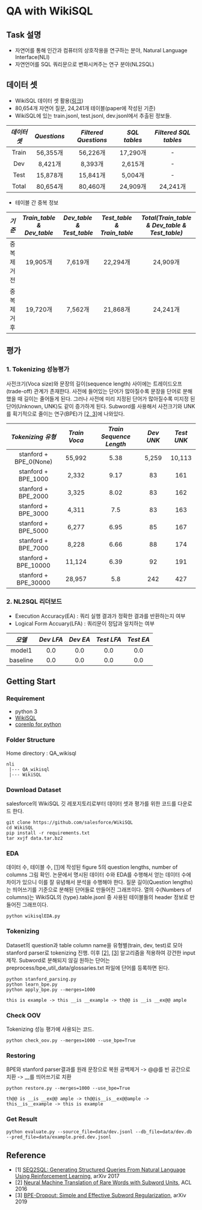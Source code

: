 # QA with WikiSQL


## Task 설명
- 자연어를 통해 인간과 컴퓨터의 상호작용을 연구하는 분야, Natural Language Interface(NLI)
- 자연언어를 SQL 쿼리문으로 변화시켜주는 연구 분야(NL2SQL)


## 데이터 셋
- WikiSQL 데이터 셋 활용([링크](https://github.com/salesforce/WikiSQL))
- 80,654개 자연어 질문, 24,241개 테이블(paper에 작성된 기준)
- WikiSQL에 있는 train.jsonl, test.jsonl, dev.jsonl에서 추출된 정보들.

*데이터 셋* | *Questions* | *Filtered Questions* | *SQL tables* | *Filtered SQL tables* | 
:---: | :---: | :---: | :---: | :---: |
Train | 56,355개 | 56,226개 | 17,290개 | - |
Dev | 8,421개 | 8,393개 | 2,615개 | - |
Test | 15,878개 | 15,841개 | 5,004개 | - |
Total | 80,654개 | 80,460개 | 24,909개 | 24,241개 |

- 테이블 간 중복 정보

*기준* | *Train_table & Dev_table* | *Dev_table & Test_table* | *Test_table & Train_table* | *Total(Train_table & Dev_table & Test_table)* | 
:---: | :---: | :---: | :---: | :---: |
중복 제거 전 | 19,905개 | 7,619개 | 22,294개 | 24,909개 |
중복 제거 후 | 19,720개 | 7,562개 | 21,868개 | 24,241개 |

## 평가
### 1. Tokenizing 성능평가
사전크기(Voca size)와 문장의 길이(sequence length) 사이에는 트레이드오프(trade-off) 관계가 존재한다.
사전에 들어있는 단어가 많아질수록 문장을 단어로 분해했을 때 길이는 줄어들게 된다.
그러나 사전에 미리 지정된 단어가 많아질수록 미지정 된 단어(Unknown, UNK)도 같이 증가하게 된다.
Subword를 사용해서 사전크기와 UNK를 획기적으로 줄이는 연구(BPE)가 [\[2, 3\]](#Reference)에 나와있다.

*Tokenizing 유형* | *Train Voca* | *Train Sequence Length* | *Dev UNK* | *Test UNK* |
:---: | :---: | :---: | :---: | :---: |
stanford + BPE_0(None) | 55,992 | 5.38 | 5,259 | 10,113 |
stanford + BPE_1000 | 2,332 | 9.17 | 83 | 161 |
stanford + BPE_2000 | 3,325 | 8.02 | 83 | 162 |
stanford + BPE_3000 | 4,311 | 7.5 | 83 | 163 |
stanford + BPE_5000 | 6,277 | 6.95 | 85 | 167 |
stanford + BPE_7000 | 8,228 | 6.66 | 88 | 174 |
stanford + BPE_10000 | 11,124 | 6.39 | 92 | 191 |
 stanford + BPE_30000 | 28,957 | 5.8 | 242 | 427 |

### 2. NL2SQL 리더보드
- Execution Accuracy(EA) : 쿼리 실행 결과가 정확한 결과를 반환하는지 여부
- Logical Form Accuary(LFA) : 쿼리문이 정답과 일치하는 여부

*모델* | *Dev LFA* | *Dev EA* | *Test LFA* | *Test EA* |
:---: | :---: | :---: | :---: | :---: |
model1 | 0.0 | 0.0 | 0.0 | 0.0 |
baseline | 0.0 | 0.0 | 0.0 | 0.0 |


## Getting Start 
### Requirement
- python 3
- [WikiSQL](https://github.com/salesforce/WikiSQL)
- [corenlp for python](https://github.com/stanfordnlp/python-stanford-corenlp)

### Folder Structure
Home directory : QA_wikisql
```
nli
 |--- QA_wikisql
 |--- WikiSQL
```

### Download Dataset
salesforce의 WikiSQL 깃 레포지토리로부터 데이터 셋과 평가를 위한 코드를 다운로드 한다.
```shell
git clone https://github.com/salesforce/WikiSQL
cd WikiSQL
pip install -r requirements.txt
tar xvjf data.tar.bz2
```

### EDA
데이터 수, 테이블 수, [\[1\]](#Reference)에 작성된 figure 5의 question lengths, number of columns 그림 확인.
논문에서 명시된 데이터 수와 EDA를 수행해서 얻는 데이터 수에 차이가 있으니 이를 잘 유념해서 분석을 수행해야 한다.
질문 길이(Question lengths)는 띄어쓰기를 기준으로 분해된 단어들로 만들어진 그래프이다.
열의 수(Numbers of columns)는 WikiSQL의 {type}.table.jsonl 중 사용된 테이블들의 header 정보로 만들어진 그래프이다. 
```shell
python wikisqlEDA.py
```

### Tokenizing
Dataset의 question과 table column name을 유형별(train, dev, test)로 모아 stanford parser로 tokenizing 진행.
이후 [\[2\]](#Reference), [\[3\]](#Reference) 알고리즘을 적용하여 강건한 input 제작.
Subword로 분해되지 않길 원하는 단어는 preprocess/bpe_util_data/glossaries.txt 파일에 단어를 등록하면 된다.
```shell
python stanford_parsing.py
python learn_bpe.py
python apply_bpe.py --merges=1000

this is example -> this __is __example -> th@@ is __is __ex@@ ample
```

### Check OOV
Tokenizing 성능 평가에 사용되는 코드.
```shell
python check_oov.py --merges=1000 --use_bpe=True
```

### Restoring
BPE와 stanford parser결과를 원래 문장으로 복원
공백제거 -> @@를 빈 공간으로 치환 -> __를 띄어쓰기로 치환
```shell
python restore.py --merges=1000 --use_bpe=True

th@@ is __is __ex@@ ample -> th@@is__is__ex@@ample -> this__is__example -> this is example
```

### Get Result
```shell
python evaluate.py --source_file=data/dev.jsonl --db_file=data/dev.db --pred_file=data/example.pred.dev.jsonl
```

## Reference
- [1] [SEQ2SQL: Generating Structured Queries From Natural Language Using Reinforcement Learning](https://arxiv.org/pdf/1709.00103.pdf), arXiv 2017
- [2] [Neural Machine Translation of Rare Words with Subword Units](https://arxiv.org/pdf/1508.07909.pdf), ACL 2016 
- [3] [BPE-Dropout: Simple and Effective Subword Regularization](https://arxiv.org/pdf/1910.13267.pdf), arXiv 2019
